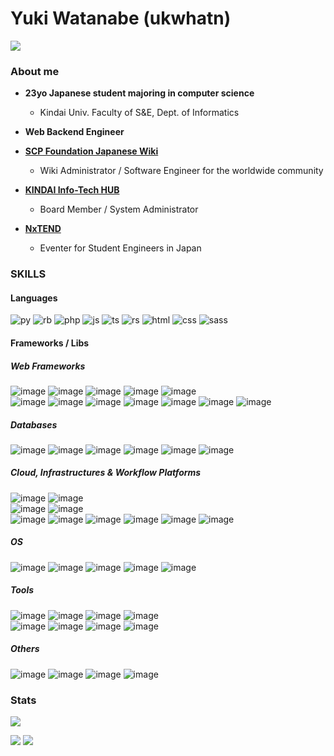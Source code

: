 # Yuki Watanabe (ukwhatn)
<a href="https://twitter.com/ukwhatn"><img src="https://img.shields.io/badge/X-000000?style=for-the-badge&logo=x&logoColor=white"></a>

### About me
* **23yo Japanese student majoring in computer science**
  * Kindai Univ. Faculty of S&E, Dept. of Informatics

* **Web Backend Engineer**

* **[SCP Foundation Japanese Wiki](https://github.com/scp-jp)**
  * Wiki Administrator / Software Engineer for the worldwide community

* **[KINDAI Info-Tech HUB](https://kithub.jp)**
  * Board Member / System Administrator

* **[NxTEND](https://nxtend.or.jp)**
  * Eventer for Student Engineers in Japan

### SKILLS
#### Languages
![py](https://img.shields.io/badge/Python-FFD43B?style=for-the-badge&logo=python&logoColor=blue)
![rb](https://img.shields.io/badge/Ruby-CC342D?style=for-the-badge&logo=ruby&logoColor=white)
![php](https://img.shields.io/badge/PHP-777BB4?style=for-the-badge&logo=php&logoColor=white)
![js](https://img.shields.io/badge/JavaScript-323330?style=for-the-badge&logo=javascript&logoColor=F7DF1E)
![ts](https://img.shields.io/badge/TypeScript-007ACC?style=for-the-badge&logo=typescript&logoColor=white)
![rs](https://img.shields.io/badge/Rust-black?style=for-the-badge&logo=rust&logoColor=#E57324)
![html](https://img.shields.io/badge/HTML5-E34F26?style=for-the-badge&logo=html5&logoColor=white)
![css](https://img.shields.io/badge/CSS3-1572B6?style=for-the-badge&logo=css3&logoColor=white)
![sass](https://img.shields.io/badge/Sass-CC6699?style=for-the-badge&logo=sass&logoColor=white)

#### Frameworks / Libs
##### Web Frameworks
![image](https://img.shields.io/badge/fastapi-109989?style=for-the-badge&logo=FASTAPI&logoColor=white)
![image](https://img.shields.io/badge/hono-E36002?style=for-the-badge&logo=hono&logoColor=white)
![image](https://img.shields.io/badge/Flask-000000?style=for-the-badge&logo=flask&logoColor=white)
![image](https://img.shields.io/badge/django%20rest-ff1709?style=for-the-badge&logo=django&logoColor=white)
![image](https://img.shields.io/badge/Ruby_on_Rails-CC0000?style=for-the-badge&logo=ruby-on-rails&logoColor=white)<br>
![image](https://img.shields.io/badge/React-20232A?style=for-the-badge&logo=react&logoColor=61DAFB)
![image](https://img.shields.io/badge/React_Router-CA4245?style=for-the-badge&logo=react-router&logoColor=white)
![image](https://img.shields.io/badge/next%20js-000000?style=for-the-badge&logo=nextdotjs&logoColor=white)
![image](https://img.shields.io/badge/Material%20UI-007FFF?style=for-the-badge&logo=mui&logoColor=white)
![image](https://img.shields.io/badge/jQuery-0769AD?style=for-the-badge&logo=jquery&logoColor=white)
![image](https://img.shields.io/badge/Vite-B73BFE?style=for-the-badge&logo=vite&logoColor=FFD62E)
![image](https://img.shields.io/badge/Wordpress-21759B?style=for-the-badge&logo=wordpress&logoColor=white)

##### Databases
![image](https://img.shields.io/badge/PostgreSQL-316192?style=for-the-badge&logo=postgresql&logoColor=white)
![image](https://img.shields.io/badge/MariaDB-003545?style=for-the-badge&logo=mariadb&logoColor=white)
![image](https://img.shields.io/badge/MySQL-005C84?style=for-the-badge&logo=mysql&logoColor=white)
![image](https://img.shields.io/badge/Supabase-181818?style=for-the-badge&logo=supabase&logoColor=white)
![image](https://img.shields.io/badge/redis-CC0000.svg?&style=for-the-badge&logo=redis&logoColor=white)
![image](https://img.shields.io/badge/MongoDB-4EA94B?style=for-the-badge&logo=mongodb&logoColor=white)

##### Cloud, Infrastructures & Workflow Platforms
![image](https://img.shields.io/badge/Docker-2CA5E0?style=for-the-badge&logo=docker&logoColor=white)
![image](https://img.shields.io/badge/kubernetes-326ce5.svg?&style=for-the-badge&logo=kubernetes&logoColor=white)<br>
![image](https://img.shields.io/badge/Github%20Actions-282a2e?style=for-the-badge&logo=githubactions&logoColor=367cfe)
![image](https://img.shields.io/badge/Sentry-black?style=for-the-badge&logo=Sentry&logoColor=#362D59)<br>
![image](https://img.shields.io/badge/Proxmox-E57000?style=for-the-badge&logo=proxmox&logoColor=white)
![image](https://img.shields.io/badge/Cloudflare-F38020?style=for-the-badge&logo=Cloudflare&logoColor=white)
![image](https://img.shields.io/badge/Amazon_AWS-FF9900?style=for-the-badge&logo=amazonaws&logoColor=white)
![image](https://img.shields.io/badge/Nextcloud-0082C9?style=for-the-badge&logo=Nextcloud&logoColor=white)
![image](https://img.shields.io/badge/Railway-131415?style=for-the-badge&logo=railway&logoColor=white)
![image](https://img.shields.io/badge/Vercel-000000?style=for-the-badge&logo=vercel&logoColor=white)

##### OS
![image](https://img.shields.io/badge/Ubuntu-E95420?style=for-the-badge&logo=ubuntu&logoColor=white)
![image](https://img.shields.io/badge/mac%20os-000000?style=for-the-badge&logo=apple&logoColor=white)
![image](https://img.shields.io/badge/Arch_Linux-1793D1?style=for-the-badge&logo=arch-linux&logoColor=white)
![image](https://img.shields.io/badge/Alpine_Linux-0D597F?style=for-the-badge&logo=alpine-linux&logoColor=white)
![image](https://img.shields.io/badge/Kali_Linux-557C94?style=for-the-badge&logo=kali-linux&logoColor=white)


##### Tools
![image](https://img.shields.io/badge/PyCharm-000000.svg?&style=for-the-badge&logo=PyCharm&logoColor=white)
![image](http://img.shields.io/badge/-PHPStorm-181717?style=for-the-badge&logo=phpstorm&logoColor=white)
![image](https://img.shields.io/badge/WebStorm-000000?style=for-the-badge&logo=WebStorm&logoColor=white)
![image](https://img.shields.io/badge/IntelliJ_IDEA-000000.svg?style=for-the-badge&logo=intellij-idea&logoColor=white)<br>
![image](https://img.shields.io/badge/Notion-000000?style=for-the-badge&logo=notion&logoColor=white)
![image](https://img.shields.io/badge/Adobe%20Illustrator-FF9A00?style=for-the-badge&logo=adobe%20illustrator&logoColor=white)
![image](https://img.shields.io/badge/Adobe%20Lightroom-31A8FF?style=for-the-badge&logo=Adobe%20Lightroom&logoColor=white)
![image](https://img.shields.io/badge/Postman-FF6C37?style=for-the-badge&logo=Postman&logoColor=white)

##### Others
![image](https://img.shields.io/badge/Nginx-009639?style=for-the-badge&logo=nginx&logoColor=white)
![image](https://img.shields.io/badge/npm-CB3837?style=for-the-badge&logo=npm&logoColor=white)
![image](https://img.shields.io/badge/pypi-3775A9?style=for-the-badge&logo=pypi&logoColor=white)
![image](https://img.shields.io/badge/Wordpress-21759B?style=for-the-badge&logo=wordpress&logoColor=white)


### Stats
![](https://github-readme-stats-rho-two-78.vercel.app/api?username=ukwhatn&count_private=true)

![](http://github-profile-summary-cards.vercel.app/api/cards/repos-per-language?username=ukwhatn)
![](http://github-profile-summary-cards.vercel.app/api/cards/most-commit-language?username=ukwhatn)


